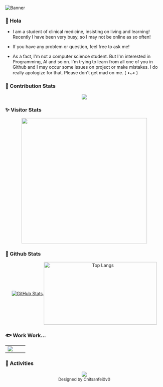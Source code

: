 <!-- head para -->
<!--
# MashiroSA -> 😊
<div align="center">
  <img src="https://raw.githubusercontent.com/MashiroSA/MashiroSA/master/assets/banner.gif" width="200%" alt="MashiroSA"> 
</div>
-->

![Banner](https://github.com/MashiroSA/MashiroSA/assets/40637516/eb7b2d64-01df-487f-a571-5553c63a3fe7)

<!-- markdown start -->
### 👋 Hola

- I am a student of clinical medicine, insisting on living and learning! Recently I have been very busy, so I may not be online as so often!

- If you have any problem or question, feel free to ask me!

- As a fact, I'm not a computer science student. But I'm interested in Programming, AI and so on. I'm trying to learn from all one of you in Github and I may occur some issues on project or make mistakes. I do really apologize for that. Please don't get mad on me. ( •ᴗ• )


### 🐍 Contribution Stats
<div align="center"><img src="https://raw.githubusercontent.com/mashirosa/mashirosa/master/assets/github-contribution-grid-snake.svg" ></div>

<!-- status of visitor -->
### ✨ Visitor Stats

<p align="center">
  <a href="https://github.com/MashiroSA/">
    <img align="center" src="https://moe-counter.glitch.me/get/@mashirosa?theme=asoul" width="400px">
  </a>
</p>

<!-- status of github -->
### 🔢 Github Stats 
<p align="center">
  <a href="https://github.com/MashiroSA/">
    <img align="center" alt="GitHub Stats" src="https://github-readme-stats.vercel.app/api?username=MashiroSA&show_icons=true&include_all_commits=true&theme=transparent" />
  </a>
  <a href="https://github.com/MashiroSA/">
    <img align="center" alt="Top Langs" height="200" width="360" src="https://github-readme-stats.vercel.app/api/top-langs/?username=MashiroSA&layout=compact&theme=transparent" />
  </a>
</p>
    
<!-- status of work -->
### 🐟 Work Work...
<div align="center">
  <table>
    <tr>
      <td valign="mid" width="50%">
        <img src="https://github-readme-activity-graph.vercel.app/graph?username=MashiroSA&theme=vue" />
      </td>
    </tr>
  </table>
</div>

<!-- ### 🔧 My Skill Set

<div align="center">
  <p>
    <img alt="Python" src="https://img.shields.io/badge/python-3670A0?style=for-the-badge&logo=python&logoColor=ffdd54">
    <img alt="Java" src="https://img.shields.io/badge/java-ff9933?style=for-the-badge&logo=OpenJDK">
    <img alt="Kotlin" src="https://img.shields.io/badge/Kotlin-7F52FF?style=for-the-badge&logo=kotlin">
    <img alt="C++" src="https://img.shields.io/badge/C%2B%2B-00599C?style=for-the-badge&logo=C%2B%2B">
    <img alt="Pytorch" src="https://img.shields.io/badge/pytorch-EE4C2C?style=for-the-badge&logo=pytorch">
    <img alt="HTML5" src="https://img.shields.io/badge/html5-E34F26?style=for-the-badge&logo=html5&logoColor=EEEEEE">
    <img alt="CSS3" src="https://img.shields.io/badge/css3-1572B6?style=for-the-badge&logo=css3&logoColor=EEEEEE">
    <img alt="JSS" src="https://img.shields.io/badge/JSS-F7DF1E?style=for-the-badge&logo=JSS&logoColor=EEEEEE">
    <img alt="TensorFlow" src="https://img.shields.io/badge/TensorFlow-FF6F00?style=for-the-badge&logo=TensorFlow&logoColor=EEEEEE">
  </p>
</div> -->

<!-- activities -->
### 🚌 Activities
<div align="center">
<img src="https://github.com/MashiroSA/MashiroSA/blob/master/github-metrics.svg">
</div>

<!-- footer -->
<div align="center">
  <font size=2 >
  Designed by Chitsanfei0v0
  </font>
</div>
